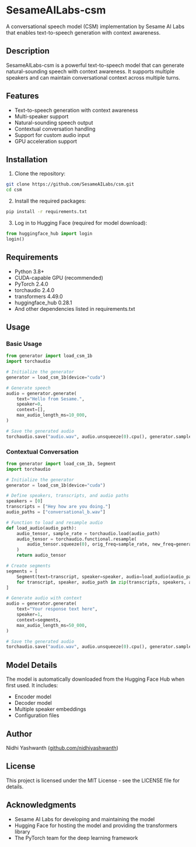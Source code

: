 # SesameAILabs-csm

A conversational speech model (CSM) implementation by Sesame AI Labs that enables text-to-speech generation with context awareness.

## Description

SesameAILabs-csm is a powerful text-to-speech model that can generate natural-sounding speech with context awareness. It supports multiple speakers and can maintain conversational context across multiple turns.

## Features

- Text-to-speech generation with context awareness
- Multi-speaker support
- Natural-sounding speech output
- Contextual conversation handling
- Support for custom audio input
- GPU acceleration support

## Installation

1. Clone the repository:

```bash
git clone https://github.com/SesameAILabs/csm.git
cd csm
```

2. Install the required packages:

```bash
pip install -r requirements.txt
```

3. Log in to Hugging Face (required for model download):

```python
from huggingface_hub import login
login()
```

## Requirements

- Python 3.8+
- CUDA-capable GPU (recommended)
- PyTorch 2.4.0
- torchaudio 2.4.0
- transformers 4.49.0
- huggingface_hub 0.28.1
- And other dependencies listed in requirements.txt

## Usage

### Basic Usage

```python
from generator import load_csm_1b
import torchaudio

# Initialize the generator
generator = load_csm_1b(device="cuda")

# Generate speech
audio = generator.generate(
    text="Hello from Sesame.",
    speaker=0,
    context=[],
    max_audio_length_ms=10_000,
)

# Save the generated audio
torchaudio.save("audio.wav", audio.unsqueeze(0).cpu(), generator.sample_rate)
```

### Contextual Conversation

```python
from generator import load_csm_1b, Segment
import torchaudio

# Initialize the generator
generator = load_csm_1b(device="cuda")

# Define speakers, transcripts, and audio paths
speakers = [0]
transcripts = ["Hey how are you doing."]
audio_paths = ["conversational_b.wav"]

# Function to load and resample audio
def load_audio(audio_path):
    audio_tensor, sample_rate = torchaudio.load(audio_path)
    audio_tensor = torchaudio.functional.resample(
        audio_tensor.squeeze(0), orig_freq=sample_rate, new_freq=generator.sample_rate
    )
    return audio_tensor

# Create segments
segments = [
    Segment(text=transcript, speaker=speaker, audio=load_audio(audio_path))
    for transcript, speaker, audio_path in zip(transcripts, speakers, audio_paths)
]

# Generate audio with context
audio = generator.generate(
    text="Your response text here",
    speaker=1,
    context=segments,
    max_audio_length_ms=50_000,
)

# Save the generated audio
torchaudio.save("audio.wav", audio.unsqueeze(0).cpu(), generator.sample_rate)
```

## Model Details

The model is automatically downloaded from the Hugging Face Hub when first used. It includes:

- Encoder model
- Decoder model
- Multiple speaker embeddings
- Configuration files

## Author

Nidhi Yashwanth ([github.com/nidhiyashwanth](https://github.com/nidhiyashwanth))

## License

This project is licensed under the MIT License - see the LICENSE file for details.

## Acknowledgments

- Sesame AI Labs for developing and maintaining the model
- Hugging Face for hosting the model and providing the transformers library
- The PyTorch team for the deep learning framework

